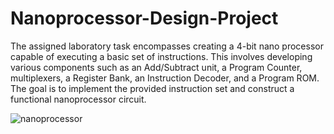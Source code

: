 # Nanoprocessor-Design-Project
The assigned laboratory task encompasses creating a 4-bit nano processor capable of executing a basic set of instructions. This involves developing various components such as an Add/Subtract unit, a Program Counter, multiplexers, a Register Bank, an Instruction Decoder, and a Program ROM. The goal is to implement the provided instruction set and construct a functional nanoprocessor circuit.

![nanoprocessor](https://github.com/user-attachments/assets/9b987f7e-f83f-4682-8c0d-48f44881cb62)


